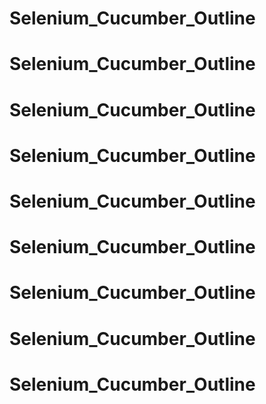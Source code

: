 # Selenium_Cucumber_Outline
# Selenium_Cucumber_Outline
# Selenium_Cucumber_Outline
# Selenium_Cucumber_Outline
# Selenium_Cucumber_Outline
# Selenium_Cucumber_Outline
# Selenium_Cucumber_Outline
# Selenium_Cucumber_Outline
# Selenium_Cucumber_Outline

